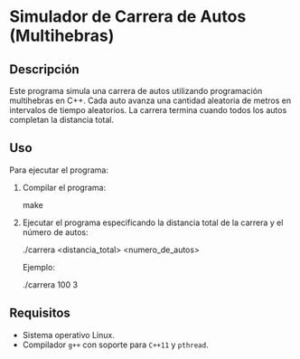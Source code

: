 # Simulador de Carrera de Autos (Multihebras)

## Descripción
Este programa simula una carrera de autos utilizando programación multihebras en C++. Cada auto avanza una cantidad aleatoria de metros en intervalos de tiempo aleatorios. La carrera termina cuando todos los autos completan la distancia total.

## Uso
Para ejecutar el programa:

1. Compilar el programa:
   
   make
   

2. Ejecutar el programa especificando la distancia total de la carrera y el número de autos:
   
   ./carrera <distancia_total> <numero_de_autos>
   

   Ejemplo:
   
   ./carrera 100 3
   

## Requisitos
- Sistema operativo Linux.
- Compilador `g++` con soporte para `C++11` y `pthread`.
